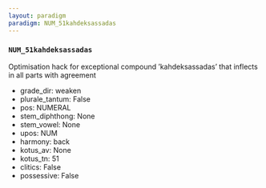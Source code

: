 ```yaml
---
layout: paradigm
paradigm: NUM_51kahdeksassadas
---
```

### ` NUM_51kahdeksassadas `

Optimisation hack for exceptional compound ’kahdeksassadas’ that inflects in all parts with agreement
* grade_dir: weaken
* plurale_tantum: False
* pos: NUMERAL
* stem_diphthong: None
* stem_vowel: None
* upos: NUM
* harmony: back
* kotus_av: None
* kotus_tn: 51
* clitics: False
* possessive: False
